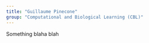```yaml
---
title: "Guillaume Pinecone"
group: "Computational and Biological Learning (CBL)"
---
```


Something blaha blah